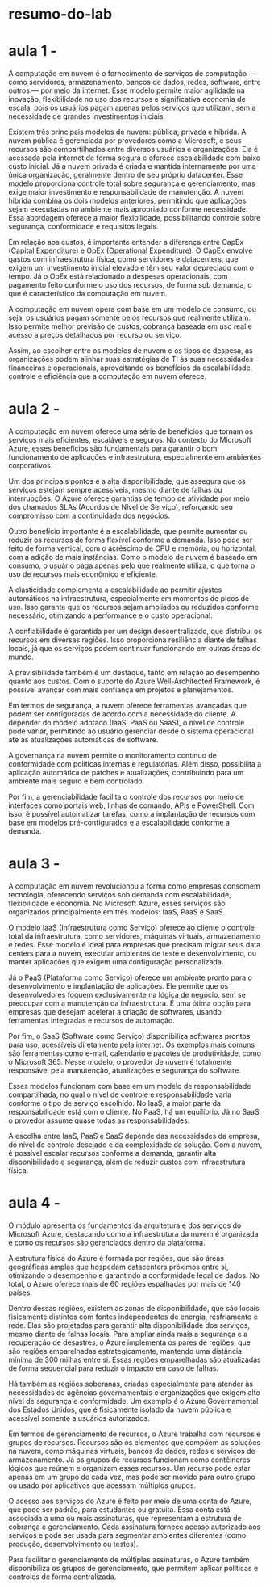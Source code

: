 # resumo-do-lab

# aula 1 - 
A computação em nuvem é o fornecimento de serviços de computação — como servidores, armazenamento, bancos de dados, redes, software, entre outros — por meio da internet. Esse modelo permite maior agilidade na inovação, flexibilidade no uso dos recursos e significativa economia de escala, pois os usuários pagam apenas pelos serviços que utilizam, sem a necessidade de grandes investimentos iniciais.

Existem três principais modelos de nuvem: pública, privada e híbrida. A nuvem pública é gerenciada por provedores como a Microsoft, e seus recursos são compartilhados entre diversos usuários e organizações. Ela é acessada pela internet de forma segura e oferece escalabilidade com baixo custo inicial. Já a nuvem privada é criada e mantida internamente por uma única organização, geralmente dentro de seu próprio datacenter. Esse modelo proporciona controle total sobre segurança e gerenciamento, mas exige maior investimento e responsabilidade de manutenção. A nuvem híbrida combina os dois modelos anteriores, permitindo que aplicações sejam executadas no ambiente mais apropriado conforme necessidade. Essa abordagem oferece a maior flexibilidade, possibilitando controle sobre segurança, conformidade e requisitos legais.

Em relação aos custos, é importante entender a diferença entre CapEx (Capital Expenditure) e OpEx (Operational Expenditure). O CapEx envolve gastos com infraestrutura física, como servidores e datacenters, que exigem um investimento inicial elevado e têm seu valor depreciado com o tempo. Já o OpEx está relacionado a despesas operacionais, com pagamento feito conforme o uso dos recursos, de forma sob demanda, o que é característico da computação em nuvem.

A computação em nuvem opera com base em um modelo de consumo, ou seja, os usuários pagam somente pelos recursos que realmente utilizam. Isso permite melhor previsão de custos, cobrança baseada em uso real e acesso a preços detalhados por recurso ou serviço.

Assim, ao escolher entre os modelos de nuvem e os tipos de despesa, as organizações podem alinhar suas estratégias de TI às suas necessidades financeiras e operacionais, aproveitando os benefícios da escalabilidade, controle e eficiência que a computação em nuvem oferece.

# aula 2 - 
A computação em nuvem oferece uma série de benefícios que tornam os serviços mais eficientes, escaláveis e seguros. No contexto do Microsoft Azure, esses benefícios são fundamentais para garantir o bom funcionamento de aplicações e infraestrutura, especialmente em ambientes corporativos.

Um dos principais pontos é a alta disponibilidade, que assegura que os serviços estejam sempre acessíveis, mesmo diante de falhas ou interrupções. O Azure oferece garantias de tempo de atividade por meio dos chamados SLAs (Acordos de Nível de Serviço), reforçando seu compromisso com a continuidade dos negócios.

Outro benefício importante é a escalabilidade, que permite aumentar ou reduzir os recursos de forma flexível conforme a demanda. Isso pode ser feito de forma vertical, com o acréscimo de CPU e memória, ou horizontal, com a adição de mais instâncias. Como o modelo de nuvem é baseado em consumo, o usuário paga apenas pelo que realmente utiliza, o que torna o uso de recursos mais econômico e eficiente.

A elasticidade complementa a escalabilidade ao permitir ajustes automáticos na infraestrutura, especialmente em momentos de picos de uso. Isso garante que os recursos sejam ampliados ou reduzidos conforme necessário, otimizando a performance e o custo operacional.

A confiabilidade é garantida por um design descentralizado, que distribui os recursos em diversas regiões. Isso proporciona resiliência diante de falhas locais, já que os serviços podem continuar funcionando em outras áreas do mundo.

A previsibilidade também é um destaque, tanto em relação ao desempenho quanto aos custos. Com o suporte do Azure Well-Architected Framework, é possível avançar com mais confiança em projetos e planejamentos.

Em termos de segurança, a nuvem oferece ferramentas avançadas que podem ser configuradas de acordo com a necessidade do cliente. A depender do modelo adotado (IaaS, PaaS ou SaaS), o nível de controle pode variar, permitindo ao usuário gerenciar desde o sistema operacional até as atualizações automáticas de software.

A governança na nuvem permite o monitoramento contínuo de conformidade com políticas internas e regulatórias. Além disso, possibilita a aplicação automática de patches e atualizações, contribuindo para um ambiente mais seguro e bem controlado.

Por fim, a gerenciabilidade facilita o controle dos recursos por meio de interfaces como portais web, linhas de comando, APIs e PowerShell. Com isso, é possível automatizar tarefas, como a implantação de recursos com base em modelos pré-configurados e a escalabilidade conforme a demanda.

# aula 3 - 
A computação em nuvem revolucionou a forma como empresas consomem tecnologia, oferecendo serviços sob demanda com escalabilidade, flexibilidade e economia. No Microsoft Azure, esses serviços são organizados principalmente em três modelos: IaaS, PaaS e SaaS.

O modelo IaaS (Infraestrutura como Serviço) oferece ao cliente o controle total da infraestrutura, como servidores, máquinas virtuais, armazenamento e redes. Esse modelo é ideal para empresas que precisam migrar seus data centers para a nuvem, executar ambientes de teste e desenvolvimento, ou manter aplicações que exigem uma configuração personalizada.

Já o PaaS (Plataforma como Serviço) oferece um ambiente pronto para o desenvolvimento e implantação de aplicações. Ele permite que os desenvolvedores foquem exclusivamente na lógica de negócio, sem se preocupar com a manutenção da infraestrutura. É uma ótima opção para empresas que desejam acelerar a criação de softwares, usando ferramentas integradas e recursos de automação.

Por fim, o SaaS (Software como Serviço) disponibiliza softwares prontos para uso, acessíveis diretamente pela internet. Os exemplos mais comuns são ferramentas como e-mail, calendário e pacotes de produtividade, como o Microsoft 365. Nesse modelo, o provedor de nuvem é totalmente responsável pela manutenção, atualizações e segurança do software.

Esses modelos funcionam com base em um modelo de responsabilidade compartilhada, no qual o nível de controle e responsabilidade varia conforme o tipo de serviço escolhido. No IaaS, a maior parte da responsabilidade está com o cliente. No PaaS, há um equilíbrio. Já no SaaS, o provedor assume quase todas as responsabilidades.

A escolha entre IaaS, PaaS e SaaS depende das necessidades da empresa, do nível de controle desejado e da complexidade da solução. Com a nuvem, é possível escalar recursos conforme a demanda, garantir alta disponibilidade e segurança, além de reduzir custos com infraestrutura física.

# aula 4 -
O módulo apresenta os fundamentos da arquitetura e dos serviços do Microsoft Azure, destacando como a infraestrutura da nuvem é organizada e como os recursos são gerenciados dentro da plataforma.

A estrutura física do Azure é formada por regiões, que são áreas geográficas amplas que hospedam datacenters próximos entre si, otimizando o desempenho e garantindo a conformidade legal de dados. No total, o Azure oferece mais de 60 regiões espalhadas por mais de 140 países.

Dentro dessas regiões, existem as zonas de disponibilidade, que são locais fisicamente distintos com fontes independentes de energia, resfriamento e rede. Elas são projetadas para garantir alta disponibilidade dos serviços, mesmo diante de falhas locais. Para ampliar ainda mais a segurança e a recuperação de desastres, o Azure implementa os pares de regiões, que são regiões emparelhadas estrategicamente, mantendo uma distância mínima de 300 milhas entre si. Essas regiões emparelhadas são atualizadas de forma sequencial para reduzir o impacto em caso de falhas.

Há também as regiões soberanas, criadas especialmente para atender às necessidades de agências governamentais e organizações que exigem alto nível de segurança e conformidade. Um exemplo é o Azure Governamental dos Estados Unidos, que é fisicamente isolado da nuvem pública e acessível somente a usuários autorizados.

Em termos de gerenciamento de recursos, o Azure trabalha com recursos e grupos de recursos. Recursos são os elementos que compõem as soluções na nuvem, como máquinas virtuais, bancos de dados, redes e serviços de armazenamento. Já os grupos de recursos funcionam como contêineres lógicos que reúnem e organizam esses recursos. Um recurso pode estar apenas em um grupo de cada vez, mas pode ser movido para outro grupo ou usado por aplicativos que acessam múltiplos grupos.

O acesso aos serviços do Azure é feito por meio de uma conta do Azure, que pode ser padrão, para estudantes ou gratuita. Essa conta está associada a uma ou mais assinaturas, que representam a estrutura de cobrança e gerenciamento. Cada assinatura fornece acesso autorizado aos serviços e pode ser usada para segmentar ambientes diferentes (como produção, desenvolvimento ou testes).

Para facilitar o gerenciamento de múltiplas assinaturas, o Azure também disponibiliza os grupos de gerenciamento, que permitem aplicar políticas e controles de forma centralizada.
